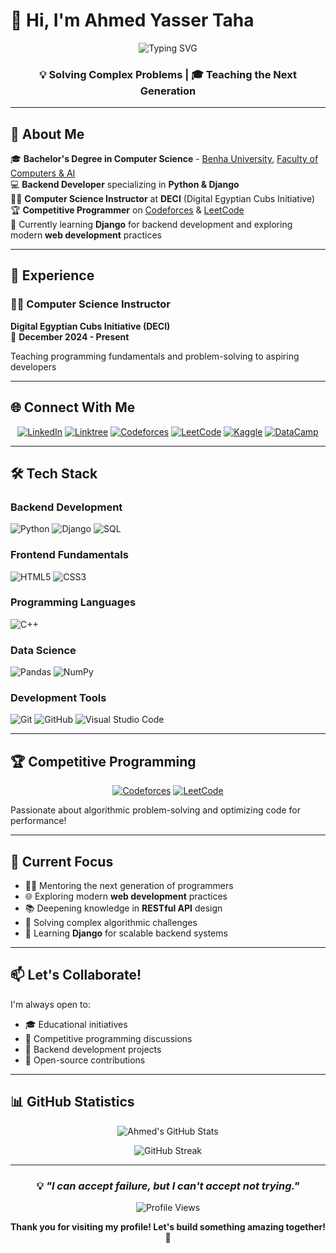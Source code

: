 # 👋 Hi, I'm Ahmed Yasser Taha

<div align="center">
  <img src="https://readme-typing-svg.demolab.com?font=Fira+Code&weight=700&size=32&duration=3000&pause=1000&color=00D9FF&center=true&vCenter=true&width=800&lines=Software+Developer;Backend+Developer+%7C+Django+Enthusiast;Competitive+Programmer+%7C+Problem+Solver;CS+Instructor+%7C+Lifelong+Learner" alt="Typing SVG" />
</div>

<div align="center">
  
###  💡 Solving Complex Problems | 🎓 Teaching the Next Generation

</div>

---

## 🎯 About Me

🎓 **Bachelor's Degree in Computer Science** - [Benha University](https://bu.edu.eg/), [Faculty of Computers & AI](https://fci.bu.edu.eg/)  
💻 **Backend Developer** specializing in **Python & Django**  
👨‍🏫 **Computer Science Instructor** at **DECI** (Digital Egyptian Cubs Initiative)  
🏆 **Competitive Programmer** on [Codeforces](https://codeforces.com/profile/AhmedYasser_77) & [LeetCode](https://leetcode.com/u/AhmedYasser_77)  
🌱 Currently learning **Django** for backend development and exploring modern **web development** practices

---

## 💼 Experience

### 👨‍🏫 Computer Science Instructor
**Digital Egyptian Cubs Initiative (DECI)**  
📅 **December 2024 - Present**

Teaching programming fundamentals and problem-solving to aspiring developers

---

## 🌐 Connect With Me

<div align="center">
  
[![LinkedIn](https://img.shields.io/badge/LinkedIn-%230077B5.svg?style=for-the-badge&logo=linkedin&logoColor=white)](https://www.linkedin.com/in/ahmedyassertaha/)
[![Linktree](https://img.shields.io/badge/linktree-43E55E?style=for-the-badge&logo=linktree&logoColor=white)](https://linktr.ee/ahmedyassertaha)
[![Codeforces](https://img.shields.io/badge/Codeforces-445f9d?style=for-the-badge&logo=Codeforces&logoColor=white)](https://codeforces.com/profile/AhmedYasser_77)
[![LeetCode](https://img.shields.io/badge/LeetCode-000000?style=for-the-badge&logo=LeetCode&logoColor=#d16c06)](https://leetcode.com/u/AhmedYasser_77)
[![Kaggle](https://img.shields.io/badge/Kaggle-035a7d?style=for-the-badge&logo=kaggle&logoColor=white)](https://www.kaggle.com/ahmedyassertaha)
[![DataCamp](https://img.shields.io/badge/Datacamp-05192D?style=for-the-badge&logo=datacamp&logoColor=03E860)](https://www.datacamp.com/portfolio/ahmedyassertaha)

</div>

---

## 🛠️ Tech Stack

### **Backend Development**
![Python](https://img.shields.io/badge/python-3670A0?style=for-the-badge&logo=python&logoColor=ffdd54)
![Django](https://img.shields.io/badge/django-%23092E20.svg?style=for-the-badge&logo=django&logoColor=white)
![SQL](https://img.shields.io/badge/SQL-4479A1?style=for-the-badge&logo=postgresql&logoColor=white)

### **Frontend Fundamentals**
![HTML5](https://img.shields.io/badge/html5-%23E34F26.svg?style=for-the-badge&logo=html5&logoColor=white)
![CSS3](https://img.shields.io/badge/css3-%231572B6.svg?style=for-the-badge&logo=css3&logoColor=white)

### **Programming Languages**
![C++](https://img.shields.io/badge/c++-%2300599C.svg?style=for-the-badge&logo=c%2B%2B&logoColor=white)

### **Data Science**
![Pandas](https://img.shields.io/badge/pandas-%23150458.svg?style=for-the-badge&logo=pandas&logoColor=white)
![NumPy](https://img.shields.io/badge/numpy-%23013243.svg?style=for-the-badge&logo=numpy&logoColor=white)

### **Development Tools**
![Git](https://img.shields.io/badge/git-%23F05033.svg?style=for-the-badge&logo=git&logoColor=white)
![GitHub](https://img.shields.io/badge/github-%23121011.svg?style=for-the-badge&logo=github&logoColor=white)
![Visual Studio Code](https://img.shields.io/badge/Visual%20Studio%20Code-0078d7.svg?style=for-the-badge&logo=visual-studio-code&logoColor=white)

---

## 🏆 Competitive Programming

<div align="center">
  
[![Codeforces](https://img.shields.io/badge/Codeforces-445f9d?style=for-the-badge&logo=Codeforces&logoColor=white)](https://codeforces.com/profile/AhmedYasser_77)
[![LeetCode](https://img.shields.io/badge/LeetCode-000000?style=for-the-badge&logo=LeetCode&logoColor=#d16c06)](https://leetcode.com/u/AhmedYasser_77)

</div>

Passionate about algorithmic problem-solving and optimizing code for performance!

---

## 🚀 Current Focus

- 👨‍🏫 Mentoring the next generation of programmers
- 🌐 Exploring modern **web development** practices
- 📚 Deepening knowledge in **RESTful API** design
- 🎯 Solving complex algorithmic challenges
- 🔧 Learning **Django** for scalable backend systems

---

## 📫 Let's Collaborate!

I'm always open to:
- 🎓 Educational initiatives
- 🏅 Competitive programming discussions
- 💼 Backend development projects
- 🤝 Open-source contributions

---

## 📊 GitHub Statistics

<div align="center">
  
![Ahmed's GitHub Stats](https://github-readme-stats.vercel.app/api?username=AhmedYasserTaha&show_icons=true&theme=tokyonight&hide_border=true&include_all_commits=true&count_private=true)

![GitHub Streak](https://github-readme-streak-stats.herokuapp.com/?user=AhmedYasserTaha&theme=tokyonight&hide_border=true)

</div>

---

<div align="center">
  
### 💡 *"I can accept failure, but I can't accept not trying."* 

![Profile Views](https://komarev.com/ghpvc/?username=AhmedYasserTaha&color=00D9FF&style=for-the-badge)

**Thank you for visiting my profile! Let's build something amazing together! 🚀**

</div>
